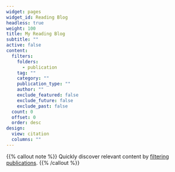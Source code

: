 ```yaml
---
widget: pages
widget_id: Reading Blog
headless: true
weight: 100
title: My Reading Blog
subtitle: ""
active: false
content:
  filters:
    folders:
      - publication
    tag: ""
    category: ""
    publication_type: ""
    author: ""
    exclude_featured: false
    exclude_future: false
    exclude_past: false
  count: 0
  offset: 0
  order: desc
design:
  view: citation
  columns: ""
---
```


{{% callout note %}}
Quickly discover relevant content by [filtering publications](./publication/).
{{% /callout %}}
